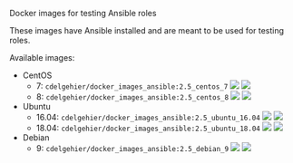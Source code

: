 
Docker images for testing Ansible roles

These images have Ansible installed and are meant to be used for testing roles.

Available images:

- CentOS
    - 7: `cdelgehier/docker_images_ansible:2.5_centos_7` [![](https://images.microbadger.com/badges/image/cdelgehier/docker_images_ansible:2.5_centos_7.svg)](https://microbadger.com/images/cdelgehier/docker_images_ansible:2.5_centos_7 "Get your own image badge on microbadger.com") [![](https://images.microbadger.com/badges/version/cdelgehier/docker_images_ansible:2.5_centos_7.svg)](https://microbadger.com/images/cdelgehier/docker_images_ansible:2.5_centos_7 "Get your own version badge on microbadger.com")
    - 8: `cdelgehier/docker_images_ansible:2.5_centos_8` [![](https://images.microbadger.com/badges/image/cdelgehier/docker_images_ansible:2.5_centos_8.svg)](https://microbadger.com/images/cdelgehier/docker_images_ansible:2.5_centos_8 "Get your own image badge on microbadger.com") [![](https://images.microbadger.com/badges/version/cdelgehier/docker_images_ansible:2.5_centos_8.svg)](https://microbadger.com/images/cdelgehier/docker_images_ansible:2.5_centos_8 "Get your own version badge on microbadger.com")
- Ubuntu
    - 16.04: `cdelgehier/docker_images_ansible:2.5_ubuntu_16.04` [![](https://images.microbadger.com/badges/image/cdelgehier/docker_images_ansible:2.5_ubuntu_16.04.svg)](https://microbadger.com/images/cdelgehier/docker_images_ansible:2.5_ubuntu_16.04 "Get your own image badge on microbadger.com") [![](https://images.microbadger.com/badges/version/cdelgehier/docker_images_ansible:2.5_ubuntu_16.04.svg)](https://microbadger.com/images/cdelgehier/docker_images_ansible:2.5_ubuntu_16.04 "Get your own version badge on microbadger.com")
    - 18.04: `cdelgehier/docker_images_ansible:2.5_ubuntu_18.04` [![](https://images.microbadger.com/badges/image/cdelgehier/docker_images_ansible:2.5_ubuntu_18.04.svg)](https://microbadger.com/images/cdelgehier/docker_images_ansible:2.5_ubuntu_18.04 "Get your own image badge on microbadger.com") [![](https://images.microbadger.com/badges/version/cdelgehier/docker_images_ansible:2.5_ubuntu_18.04.svg)](https://microbadger.com/images/cdelgehier/docker_images_ansible:2.5_ubuntu_18.04 "Get your own version badge on microbadger.com")
- Debian
    - 9: `cdelgehier/docker_images_ansible:2.5_debian_9` [![](https://images.microbadger.com/badges/image/cdelgehier/docker_images_ansible:2.5_debian_9.svg)](https://microbadger.com/images/cdelgehier/docker_images_ansible:2.5_debian_9 "Get your own image badge on microbadger.com") [![](https://images.microbadger.com/badges/version/cdelgehier/docker_images_ansible:2.5_debian_9.svg)](https://microbadger.com/images/cdelgehier/docker_images_ansible:2.5_debian_9 "Get your own version badge on microbadger.com")
